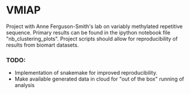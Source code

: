 # VMIAP

Project with Anne Ferguson-Smith's lab on variably methylated repetitive sequence. Primary results can be found in the ipython notebook file "nb_clustering_plots". Project scripts should allow for reproducibility of results from biomart datasets.

### TODO:
- Implementation of snakemake for improved reproducibility.
- Make available generated data in cloud for "out of the box" running of analysis
